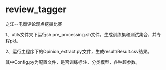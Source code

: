 # review_tagger
之江--电商评论观点挖掘比赛

1、utils文件夹下运行sh pre_processing.sh文件，生成训练集和测试集合，并专程pkl。

2、运行主程序下的Opinion_extract.py文件，生成result/Result.csv结果。

其中Config.py为配置文件，是否训练标注、分类模型，各种超参数。